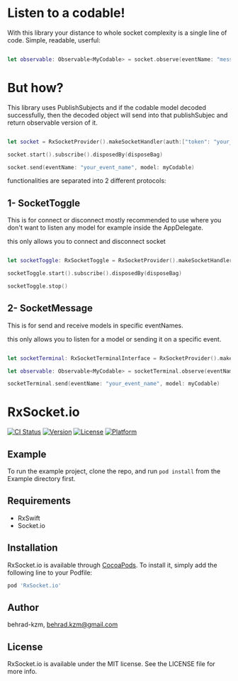 # Listen to a codable!

With this library your distance to whole socket complexity is a single line of code.
Simple, readable, userful:

```swift

let observable: Observable<MyCodable> = socket.observe(eventName: "message_updates")

```
# But how?
This library uses PublishSubjects and if the codable model decoded successfully, then the decoded object will send into that publishSubjec and return observable version of it.

```swift

let socket = RxSocketProvider().makeSocketHandler(auth:["token": "your_token"], url: your_url) // RxSocketTerminalInterface & RxSocketToggle protocols

socket.start().subscribe().disposedBy(disposeBag)

socket.send(eventName: "your_event_name", model: myCodable)

```

functionalities are separated into 2 different protocols:
## 1- SocketToggle

This is for connect or disconnect mostly recommended to use where you don't want to listen any model for example inside the AppDelegate.

this only allows you to connect and disconnect socket


```swift

let socketToggle: RxSocketToggle = RxSocketProvider().makeSocketHandler(auth:["token": "your_token"], url: your_url)

socketToggle.start().subscribe().disposedBy(disposeBag)

socketToggle.stop()

```

## 2- SocketMessage

This is for send and receive models in specific eventNames.

this only allows you to listen for a model or sending it on a specific event.


```swift

let socketTerminal: RxSocketTerminalInterface = RxSocketProvider().makeSocketHandler(auth:["token": "your_token"], url: your_url)

let observable: Observable<MyCodable> = socketTerminal.observe(eventName: "your_event_name")

socketTerminal.send(eventName: "your_event_name", model: myCodable)

```

# RxSocket.io

[![CI Status](https://img.shields.io/travis/behrad-kzm/RxSocket.io.svg?style=flat)](https://travis-ci.org/behrad-kzm/RxSocket.io)
[![Version](https://img.shields.io/cocoapods/v/RxSocket.io.svg?style=flat)](https://cocoapods.org/pods/RxSocket.io)
[![License](https://img.shields.io/cocoapods/l/RxSocket.io.svg?style=flat)](https://cocoapods.org/pods/RxSocket.io)
[![Platform](https://img.shields.io/cocoapods/p/RxSocket.io.svg?style=flat)](https://cocoapods.org/pods/RxSocket.io)

## Example

To run the example project, clone the repo, and run `pod install` from the Example directory first.

## Requirements

  - RxSwift
  - Socket.io
  
## Installation

RxSocket.io is available through [CocoaPods](https://cocoapods.org). To install
it, simply add the following line to your Podfile:

```ruby
pod 'RxSocket.io'
```

## Author

behrad-kzm, behrad.kzm@gmail.com

## License

RxSocket.io is available under the MIT license. See the LICENSE file for more info.
